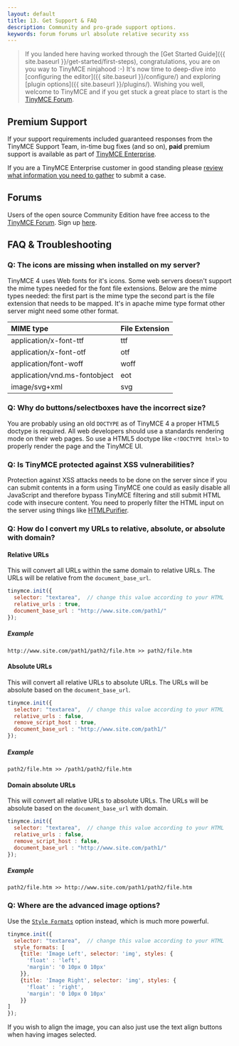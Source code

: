 ```yaml
---
layout: default
title: 13. Get Support & FAQ
description: Community and pro-grade support options.
keywords: forum forums url absolute relative security xss
---
```


> If you landed here having worked through the [Get Started Guide]({{ site.baseurl }}/get-started/first-steps), congratulations, you are on you way to TinyMCE ninjahood :-) It's now time to deep-dive into [configuring the editor]({{ site.baseurl }}/configure/) and exploring [plugin options]({{ site.baseurl }}/plugins/). Wishing you well, welcome to TinyMCE and if you get stuck a great place to start is the [TinyMCE Forum](http://www.tinymce.com/forum/).


## Premium Support
If your support requirements included guaranteed responses from the TinyMCE Support Team, in-time bug fixes (and so on), **paid** premium support is available as part of [TinyMCE Enterprise](http://www.tinymce.com/pricing/).

If you are a TinyMCE Enterprise customer in good standing please [review what information you need to gather](http://docs.ephox.com/pages/viewpage.action?pageId=19760628) to submit a case.


## Forums
Users of the open source Community Edition have free access to the [TinyMCE Forum](http://www.tinymce.com/forum/). Sign up [here](http://www.tinymce.com/forum/register.php).


## FAQ & Troubleshooting

### Q: The icons are missing when installed on my server?

TinyMCE 4 uses Web fonts for it's icons. Some web servers doesn't support the mime types needed for the font file extensions. Below are the mime types needed: the first part is the mime type the second part is the file extension that needs to be mapped. It's in apache mime type format other server might need some other format.

| MIME type                     | File Extension |
|:------------------------------|:---------------|
| application/x-font-ttf        | ttf  |
| application/x-font-otf        | otf  |
| application/font-woff         | woff |
| application/vnd.ms-fontobject | eot  |
| image/svg+xml                 | svg  |



### Q: Why do buttons/selectboxes have the incorrect size?

You are probably using an old `DOCTYPE` as of TinyMCE 4 a proper HTML5 doctype is required. All web developers should use a standards rendering mode on their web pages. So use a HTML5 doctype like `<!DOCTYPE html>` to properly render the page and the TinyMCE UI.

### Q: Is TinyMCE protected against XSS vulnerabilities?

Protection against XSS attacks needs to be done on the server since if you can submit contents in a form using TinyMCE one could as easily disable all JavaScript and therefore bypass TinyMCE filtering and still submit HTML code with insecure content. You need to properly filter the HTML input on the server using things like [HTMLPurifier](http://htmlpurifier.org/).

### Q: How do I convert my URLs to relative, absolute, or absolute with domain?

#### Relative URLs

This will convert all URLs within the same domain to relative URLs. The URLs will be relative from the `document_base_url`.

```js
tinymce.init({
  selector: "textarea",  // change this value according to your HTML
  relative_urls : true,
  document_base_url : "http://www.site.com/path1/"
});
```

##### Example

`http://www.site.com/path1/path2/file.htm >> path2/file.htm`

#### Absolute URLs

This will convert all relative URLs to absolute URLs. The URLs will be absolute based on the `document_base_url`.

```js
tinymce.init({
  selector: "textarea",  // change this value according to your HTML
  relative_urls : false,
  remove_script_host : true,
  document_base_url : "http://www.site.com/path1/"
});
```

##### Example

`path2/file.htm >> /path1/path2/file.htm`

#### Domain absolute URLs

This will convert all relative URLs to absolute URLs. The URLs will be absolute based on the `document_base_url` with domain.

```js
tinymce.init({
  selector: "textarea",  // change this value according to your HTML
  relative_urls : false,
  remove_script_host : false,
  document_base_url : "http://www.site.com/path1/"
});
```

##### Example

`path2/file.htm >> http://www.site.com/path1/path2/file.htm`

### Q: Where are the advanced image options?

Use the [`Style Formats`](/configure/content-filtering/#style_formats) option instead, which is much more powerful.

```js
tinymce.init({
  selector: "textarea",  // change this value according to your HTML
  style_formats: [
    {title: 'Image Left', selector: 'img', styles: {
      'float' : 'left',
      'margin': '0 10px 0 10px'
    }},
    {title: 'Image Right', selector: 'img', styles: {
      'float' : 'right',
      'margin': '0 10px 0 10px'
    }}
]
});
```

If you wish to align the image, you can also just use the text align buttons when having images selected.

